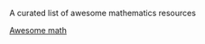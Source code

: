 A curated list of awesome mathematics resources 

[Awesome math](https://github.com/rossant/awesome-math)
